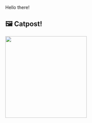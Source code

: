 Hello there!



## 🖼️ Catpost!

<sub>
    <img src="https://cdn2.thecatapi.com/images/Nm7TgD41L.jpg" height="256">
</sub>

